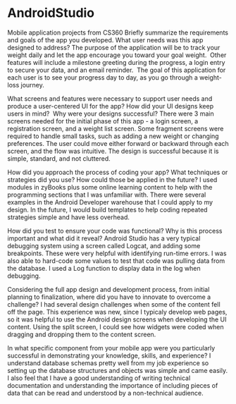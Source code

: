 # AndroidStudio
Mobile application projects from CS360
Briefly summarize the requirements and goals of the app you developed. What user needs was this app designed to address?
The purpose of the application will be to track your weight daily and let the app encourage you toward your goal weight. 
Other features will include a milestone greeting during the progress, a login entry to secure your data, and an email reminder. 
The goal of this application for each user is to see your progress day to day, as you go through a weight-loss journey. 

What screens and features were necessary to support user needs and produce a user-centered UI for the app? How did your UI designs keep users in mind? 
Why were your designs successful?
There were 3 main screens needed for the initial phase of this app - a login screen, a registration screen, and a weight list screen. Some fragment screens were required
to handle small tasks, such as adding a new weight or changing preferences. The user could move either forward or backward through each screen, and the flow was intuitive.
The design is successful because it is simple, standard, and not cluttered.


How did you approach the process of coding your app? What techniques or strategies did you use? How could those be applied in the future?
I used modules in zyBooks plus some online learning content to help with the programming sections that I was unfamiliar with. There were several examples in the 
Android Developer warehouse that I could apply to my design. In the future, I would build templates to help coding repeated strategies simple and have less overhead.


How did you test to ensure your code was functional? Why is this process important and what did it reveal?
Android Studio has a very typical debugging system using a screen called Logcat, and adding some breakpoints. These were very helpful with identifying run-time errors. 
I was also able to hard-code some values to test that code was pulling data from the database. I used a Log function to display data in the log when debugging.


Considering the full app design and development process, from initial planning to finalization, where did you have to innovate to overcome a challenge?
I had several design challenges when some of the content fell off the page. This experience was new, since I typicaly develop web pages, 
so it was helpful to use the Android design screens when developing the UI content. Using the split screen, I could see how widgets were coded when 
dragging and dropping them to the content screen.


In what specific component from your mobile app were you particularly successful in demonstrating your knowledge, skills, and experience?
I understand database schemas pretty well from my job experience so setting up the database structures and objects was simple and came easily. I also feel that
I have a good understanding of writing technical documentation and understanding the importance of including pieces of data that can be 
read and understood by a non-technical audience.
